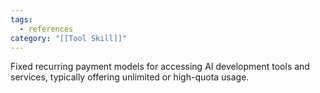 ```yaml
---
tags:
  - references
category: "[[Tool Skill]]"
---
```


Fixed recurring payment models for accessing AI development tools and services, typically offering unlimited or high-quota usage.
